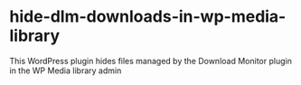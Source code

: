 # hide-dlm-downloads-in-wp-media-library
This WordPress plugin hides files managed by the Download Monitor plugin in the WP Media library admin
